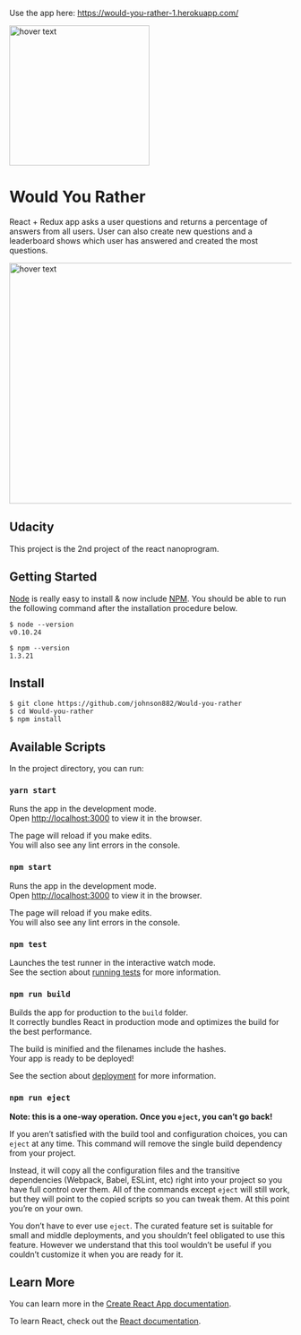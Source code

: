 Use the app here: https://would-you-rather-1.herokuapp.com/

 
<p align="center">
 
  
  <img src="https://cdn-images-1.medium.com/max/800/1*VeM-5lsAtrrJ4jXH96h5kg.png" width="250" title="hover text"> <h1>Would You Rather</h1>
</p>

React + Redux app asks a user questions and returns a percentage of answers from all users.
User can also create new questions and a leaderboard shows which user has answered and created the most questions.

<img src="https://lh3.googleusercontent.com/SnssUn5BjyBIZXnzovaY2eZaWP-okbCyBAUSyKigTw_-j_BDsURfg2w2L0E7Du77WsA32siuWJ0SBOuDztwO94xo-bPv7pLmWlCYCN87FqDrd-2OcKzOCkKlXBWCU6R9fEkyRxsNNscS1tTJeECI69IymGm1i6_zEw_rjQfjleYG5oBLSZukBFctaRltUv5n20zvhieUt8CZx8r1p-ymr0r0UEnPVXp0syurcJgH4nI6qfgYhrVfRkDQLe6OfLYeRrrnjqtKLnNMUUEI2g8To2lje-aU_orjUkL2aMKfwiElvgaepbCNgOekcFPlXQ8YzZw92MDZSck5Qdk9KJyGDdHeR3WXaVZSiDPYRUqSk2K0Th4AvytwYvqGVNAUSHLO0lVYFABRy7myLZ6qdqPdaSCKtZ1vTfWtqIWqlqcEFM5xTDSjxGAy6Jcj9mkE0SL6fefbV4JLLdzQ5rGTpl-InKU0rqW4eLEwZ12aEKDOBxbYU0Esc3YB1LBTdk6fcp2dFN27vEe09CFPUdP3L6iQNhZOQfYOBoZ5lVUkiRdlvu2kLExz3kTSEDaHKCALzJDFtR86DQXRT7YuhopboCzVkMHUvasftH6cQt29wY8faeEOW7Wu2M-3pl56bIi1xkwmSH2GpA_poJRw4JSoP_D6W4xqwSQ2r4PD-c5FJIjLv4yO4RUiWKpbAqU5ikwe2D-SHAVryxnrAQECF5O9tA=w1331-h689-no" width="950" height= "430" title="hover text">


## Udacity
This project is the 2nd project of the react nanoprogram.

## Getting Started

[Node](http://nodejs.org/) is really easy to install & now include [NPM](https://npmjs.org/).
You should be able to run the following command after the installation procedure
below.

    $ node --version
    v0.10.24

    $ npm --version
    1.3.21
    
## Install

    $ git clone https://github.com/johnson882/Would-you-rather
    $ cd Would-you-rather
    $ npm install

## Available Scripts

In the project directory, you can run:

### `yarn start`

Runs the app in the development mode.<br>
Open [http://localhost:3000](http://localhost:3000) to view it in the browser.

The page will reload if you make edits.<br>
You will also see any lint errors in the console.


### `npm start`

Runs the app in the development mode.<br>
Open [http://localhost:3000](http://localhost:3000) to view it in the browser.

The page will reload if you make edits.<br>
You will also see any lint errors in the console.

### `npm test`

Launches the test runner in the interactive watch mode.<br>
See the section about [running tests](https://facebook.github.io/create-react-app/docs/running-tests) for more information.

### `npm run build`

Builds the app for production to the `build` folder.<br>
It correctly bundles React in production mode and optimizes the build for the best performance.

The build is minified and the filenames include the hashes.<br>
Your app is ready to be deployed!

See the section about [deployment](https://facebook.github.io/create-react-app/docs/deployment) for more information.

### `npm run eject`

**Note: this is a one-way operation. Once you `eject`, you can’t go back!**

If you aren’t satisfied with the build tool and configuration choices, you can `eject` at any time. This command will remove the single build dependency from your project.

Instead, it will copy all the configuration files and the transitive dependencies (Webpack, Babel, ESLint, etc) right into your project so you have full control over them. All of the commands except `eject` will still work, but they will point to the copied scripts so you can tweak them. At this point you’re on your own.

You don’t have to ever use `eject`. The curated feature set is suitable for small and middle deployments, and you shouldn’t feel obligated to use this feature. However we understand that this tool wouldn’t be useful if you couldn’t customize it when you are ready for it.

## Learn More

You can learn more in the [Create React App documentation](https://facebook.github.io/create-react-app/docs/getting-started).

To learn React, check out the [React documentation](https://reactjs.org/).
